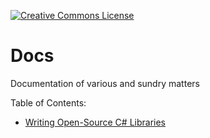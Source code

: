 [![Creative Commons License](https://i.creativecommons.org/l/by-nc-sa/4.0/88x31.png)](http://creativecommons.org/licenses/by-nc-sa/4.0/)

# Docs
Documentation of various and sundry matters

Table of Contents:

- [Writing Open-Source C# Libraries](libraries/README.md)